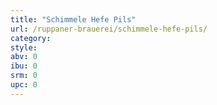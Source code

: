 ```yaml
---
title: "Schimmele Hefe Pils"
url: /ruppaner-brauerei/schimmele-hefe-pils/
category: 
style: 
abv: 0
ibu: 0
srm: 0
upc: 0
---
```


